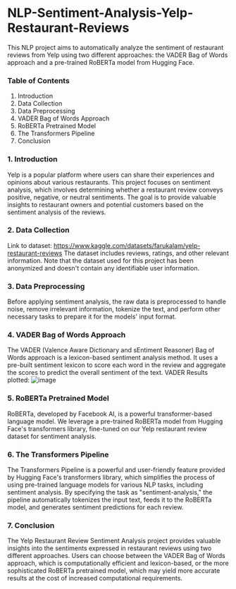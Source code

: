 # NLP-Sentiment-Analysis-Yelp-Restaurant-Reviews

This NLP project aims to automatically analyze the sentiment of restaurant reviews from Yelp using two different approaches: the VADER Bag of Words approach and a pre-trained RoBERTa model from Hugging Face.

### Table of Contents
1. Introduction
2. Data Collection
3. Data Preprocessing
4. VADER Bag of Words Approach
5. RoBERTa Pretrained Model
6. The Transformers Pipeline
7. Conclusion

### 1. Introduction
Yelp is a popular platform where users can share their experiences and opinions about various restaurants. This project focuses on sentiment analysis, which involves determining whether a restaurant review conveys positive, negative, or neutral sentiments. The goal is to provide valuable insights to restaurant owners and potential customers based on the sentiment analysis of the reviews.

### 2. Data Collection
Link to dataset: https://www.kaggle.com/datasets/farukalam/yelp-restaurant-reviews
The dataset includes reviews, ratings, and other relevant information. Note that the dataset used for this project has been anonymized and doesn't contain any identifiable user information.

### 3. Data Preprocessing
Before applying sentiment analysis, the raw data is preprocessed to handle noise, remove irrelevant information, tokenize the text, and perform other necessary tasks to prepare it for the models' input format.

### 4. VADER Bag of Words Approach
The VADER (Valence Aware Dictionary and sEntiment Reasoner) Bag of Words approach is a lexicon-based sentiment analysis method. It uses a pre-built sentiment lexicon to score each word in the review and aggregate the scores to predict the overall sentiment of the text.
VADER Results plotted:
![image](https://github.com/calebtran7/NLP-Sentiment-Analysis-Yelp-Restaurant-Reviews/assets/121086856/736d41cb-7420-410b-a626-834f3703e0f8)


### 5. RoBERTa Pretrained Model
RoBERTa, developed by Facebook AI, is a powerful transformer-based language model. We leverage a pre-trained RoBERTa model from Hugging Face's transformers library, fine-tuned on our Yelp restaurant review dataset for sentiment analysis.

### 6. The Transformers Pipeline
The Transformers Pipeline is a powerful and user-friendly feature provided by Hugging Face's transformers library, which simplifies the process of using pre-trained language models for various NLP tasks, including sentiment analysis. By specifying the task as "sentiment-analysis," the pipeline automatically tokenizes the input text, feeds it to the RoBERTa model, and generates sentiment predictions for each review.

### 7. Conclusion
The Yelp Restaurant Review Sentiment Analysis project provides valuable insights into the sentiments expressed in restaurant reviews using two different approaches. Users can choose between the VADER Bag of Words approach, which is computationally efficient and lexicon-based, or the more sophisticated RoBERTa pretrained model, which may yield more accurate results at the cost of increased computational requirements.
